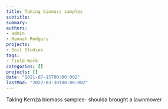 ```yaml
---
title: Taking biomass samples
subtitle: 
summary: 
authors:
- admin
- Hannah Rodgers
projects: 
- Soil Studies
tags:
- Field Work
categories: []
projects: []
date: "2021-07-15T00:00:00Z"
lastMod: "2022-03-30T00:00:00Z"
---
```


Taking Kernza biomass samples- shoulda brought a lawnmower